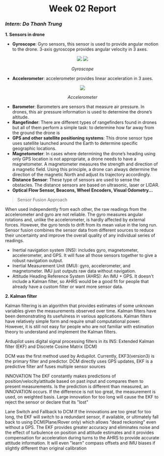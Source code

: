 <h1 align="center">Week 02 Report</h1>

### *Intern: Do Thanh Trung*
**1. Sensors in drone**  
- **Gyroscope**: Gyro sensors, this sensor is used to provide angular motion to the drone. 3-axis gyroscope provides angular velocity in 3 axes.  
<div align='center'>
<img src = 'https://upload.wikimedia.org/wikipedia/commons/thumb/d/d5/Gyroscope_operation.gif/220px-Gyroscope_operation.gif'>
<img src = 'https://www.digikey.com/-/media/Images/Article%20Library/TechZone%20Articles/2018/January/Apply%20Sensor%20Fusion%20to%20Accelerometers%20and%20Gyroscopes/article-2018january-apply-sensor-fusion-fig6.jpg?ts=d350ad10-07ec-4e70-b139-f0805c5061be&la=en-US' >

*Gyroscope* 
</div>

- **Accelerometer**: accelerometer provides linear acceleration in 3 axes.
<div align='center'>
<img src = 'https://www.digikey.com/-/media/Images/Article%20Library/TechZone%20Articles/2018/January/Apply%20Sensor%20Fusion%20to%20Accelerometers%20and%20Gyroscopes/article-2018january-apply-sensor-fusion-fig5.jpg?ts=f896f05a-fd6f-482f-8309-1749271899e1&la=en-US'>

*Accelerometer* 
</div>

- **Barometer**: Barometers are sensors that measure air pressure. In drones, this air pressure information is used to determine the drone’s altitude.
- **Rangefinder**: There are different types of rangefinders found in drones but all of them perform a simple task: to determine how far away from the ground the drone is
- **GPS and other satellite positioning systems**: This drone sensor type uses satellite launched around the Earth to determine specific geographic locations.
- **Magnetometer**: In cases where determining the drone’s heading using only GPS location is not appropriate, a drone needs to have a magnetometer. A magnetometer measures the strength and direction of a magnetic field. Using this principle, a drone can always determine the direction of the magnetic North and adjust its trajectory accordingly.
- **Distance Sensor**: These type of sensors are used to sense the obstacles. The distance sensors are based on ultrasonic, laser or LIDAR.
- **Optical Flow Sensor, Beacons, Wheel Encoders, Visual Odometry...**

>Sensor Fusion Approach 

When used independently from each other, the raw readings from the accelerometer and gyro are not reliable. The gyro measures angular rotations and, unlike the accelerometer, is hardly affected by external forces. However, the gyro tends to drift from its mean value in the long run. Sensor fusion combines the sensor data from different sources to reduce their uncertainty and improve the overall quality of any individual series of readings.  
- Inertial navigation system (INS): includes gyro, magnetometer, accelerometer, and GPS. It will fuse all those sensors together to give a robust navigation output.  
- Inertial Measurement Unit (IMU): gyro, accelerometer, and magnetometer. IMU just outputs raw data without navigation.
- Attitude Heading Reference System (AHRS): An IMU + GPS. It doesn't include a Kalman filter, so AHRS would be a good fit for people that already have a custom filter or want more sensor data.

**2. Kalman filter** 

Kalman filtering is an algorithm that provides estimates of some unknown variables given the measurements observed over time. Kalman filters have been demonstrating its usefulness in various applications. Kalman filters have relatively simple form and require small computational power. However, it is still not easy for people who are not familiar with estimation theory to understand and implement the Kalman filters.


Ardupilot uses digital signal processing filters in its INS:
Extended Kalman filter (EKF) and Discrete Cosine Matrix (DCM)

DCM was the first method used by Ardupilot. Currently, EKF3(version3) is the primary filter and predictor.
DCM directly uses GPS updates, EKF is a predictive filter anf fuses multiple sensor sources

INNOVATION
The EKF constantly makes predictions of position/velocity/attitude based on past input and compares them to present measurements. Is the prediction is different than measured, an INNOVATION occurs. If the difference is not too great, the measurement is used, on weighted basis. Large innovation for too long will cause the EKF to reject the sensor or declare that its "lost" 

Lane Switch and Fallback to DCM
If the innovations are too great for too long, the EKF will switch to a redundant sensor, if available, or ultimately fall back to using DCM(Plane/Rover only) which allows "dead reckoning" even without a GPS. The EKF provides greater accuracy and eliminates noise and the effect of turbulence on position and attitude estimates and it provides compensation for acceleration during turns to the AHRS to provide accurate attitude information. It will even "learn" compass offsets and IMU biases if slightly different than original calibration